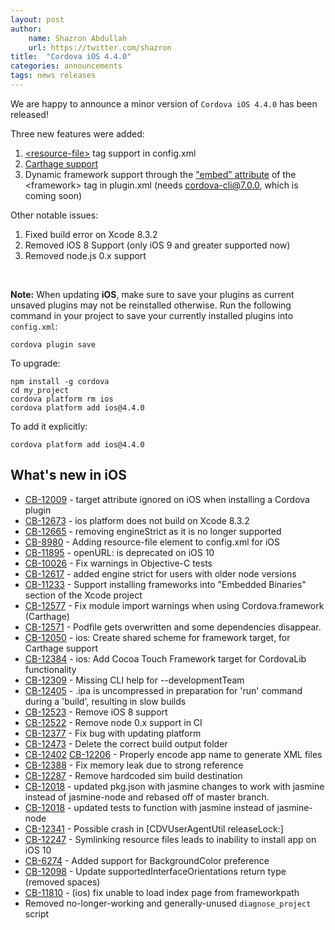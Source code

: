 ```yaml
---
layout: post
author:
    name: Shazron Abdullah
    url: https://twitter.com/shazron
title:  "Cordova iOS 4.4.0"
categories: announcements
tags: news releases
---
```


We are happy to announce a minor version of `Cordova iOS 4.4.0` has been released!

Three new features were added:
1. [&lt;resource-file&gt;](https://cordova.apache.org/docs/en/latest/config_ref/index.html#resource-file) tag support in config.xml
2. [Carthage support](https://cordova.apache.org/docs/en/latest/guide/platforms/ios/webview.html)
3. Dynamic framework support through the ["embed" attribute](https://cordova.apache.org/docs/en/dev/plugin_ref/spec.html#framework) of the &lt;framework&gt; tag in plugin.xml (needs cordova-cli@7.0.0, which is coming soon)

Other notable issues:

1. Fixed build error on Xcode 8.3.2
2. Removed iOS 8 Support (only iOS 9 and greater supported now)
3. Removed node.js 0.x support

<br />

**Note:** When updating **iOS**, make sure to save your plugins as current unsaved plugins may not be reinstalled otherwise. Run the following command in your project to save your currently installed plugins into `config.xml`:

    cordova plugin save

To upgrade:

    npm install -g cordova
    cd my_project
    cordova platform rm ios
    cordova platform add ios@4.4.0

To add it explicitly:

    cordova platform add ios@4.4.0

<!--more-->
## What's new in iOS

* [CB-12009](https://issues.apache.org/jira/browse/CB-12009) - <resource-file> target attribute ignored on iOS when installing a Cordova plugin
* [CB-12673](https://issues.apache.org/jira/browse/CB-12673) - ios platform does not build on Xcode 8.3.2
* [CB-12665](https://issues.apache.org/jira/browse/CB-12665) - removing engineStrict as it is no longer supported
* [CB-8980](https://issues.apache.org/jira/browse/CB-8980) - Adding resource-file element to config.xml for iOS
* [CB-11895](https://issues.apache.org/jira/browse/CB-11895) - openURL: is deprecated on iOS 10
* [CB-10026](https://issues.apache.org/jira/browse/CB-10026) - Fix warnings in Objective-C tests
* [CB-12617](https://issues.apache.org/jira/browse/CB-12617) - added engine strict for users with older node versions
* [CB-11233](https://issues.apache.org/jira/browse/CB-11233) - Support installing frameworks into "Embedded Binaries" section of the Xcode project
* [CB-12577](https://issues.apache.org/jira/browse/CB-12577) - Fix module import warnings when using Cordova.framework (Carthage)
* [CB-12571](https://issues.apache.org/jira/browse/CB-12571) - Podfile gets overwritten and some dependencies disappear.
* [CB-12050](https://issues.apache.org/jira/browse/CB-12050) - ios: Create shared scheme for framework target, for Carthage support
* [CB-12384](https://issues.apache.org/jira/browse/CB-12384) - ios: Add Cocoa Touch Framework target for CordovaLib functionality
* [CB-12309](https://issues.apache.org/jira/browse/CB-12309) - Missing CLI help for --developmentTeam
* [CB-12405](https://issues.apache.org/jira/browse/CB-12405) - .ipa is uncompressed in preparation for 'run' command during a 'build', resulting in slow builds
* [CB-12523](https://issues.apache.org/jira/browse/CB-12523) - Remove iOS 8 support
* [CB-12522](https://issues.apache.org/jira/browse/CB-12522) - Remove node 0.x support in CI
* [CB-12377](https://issues.apache.org/jira/browse/CB-12377) - Fix bug with updating platform
* [CB-12473](https://issues.apache.org/jira/browse/CB-12473) - Delete the correct build output folder
* [CB-12402](https://issues.apache.org/jira/browse/CB-12402) [CB-12206](https://issues.apache.org/jira/browse/CB-12206) - Properly encode app name to generate XML files
* [CB-12388](https://issues.apache.org/jira/browse/CB-12388) - Fix memory leak due to strong reference
* [CB-12287](https://issues.apache.org/jira/browse/CB-12287) - Remove hardcoded sim build destination
* [CB-12018](https://issues.apache.org/jira/browse/CB-12018) - updated pkg.json with jasmine changes to work with jasmine instead of jasmine-node and rebased off of master branch.
* [CB-12018](https://issues.apache.org/jira/browse/CB-12018) - updated tests to function with jasmine instead of jasmine-node
* [CB-12341](https://issues.apache.org/jira/browse/CB-12341) - Possible crash in [CDVUserAgentUtil releaseLock:]
* [CB-12247](https://issues.apache.org/jira/browse/CB-12247) - Symlinking resource files leads to inability to install app on iOS 10
* [CB-6274](https://issues.apache.org/jira/browse/CB-6274) - Added support for BackgroundColor preference
* [CB-12098](https://issues.apache.org/jira/browse/CB-12098) - Update supportedInterfaceOrientations return type (removed spaces)
* [CB-11810](https://issues.apache.org/jira/browse/CB-11810) - (ios) fix unable to load index page from frameworkpath
* Removed no-longer-working and generally-unused `diagnose_project` script

